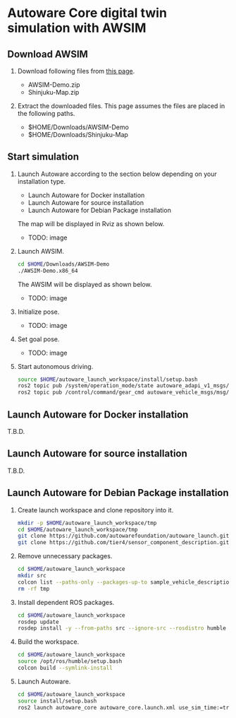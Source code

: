 # Autoware Core digital twin simulation with AWSIM

## Download AWSIM

1. Download following files from [this page](https://tier4.github.io/AWSIM/Downloads/).
   - AWSIM-Demo.zip
   - Shinjuku-Map.zip

2. Extract the downloaded files. This page assumes the files are placed in the following paths.
   - $HOME/Downloads/AWSIM-Demo
   - $HOME/Downloads/Shinjuku-Map

## Start simulation

1. Launch Autoware according to the section below depending on your installation type.
   - Launch Autoware for Docker installation
   - Launch Autoware for source installation
   - Launch Autoware for Debian Package installation

   The map will be displayed in Rviz as shown below.
   - TODO: image

2. Launch AWSIM.

   ```bash
   cd $HOME/Downloads/AWSIM-Demo
   ./AWSIM-Demo.x86_64
   ```

   The AWSIM will be displayed as shown below.
   - TODO: image

3. Initialize pose.
   - TODO: image

4. Set goal pose.
   - TODO: image

5. Start autonomous driving.

   ```bash
   source $HOME/autoware_launch_workspace/install/setup.bash
   ros2 topic pub /system/operation_mode/state autoware_adapi_v1_msgs/msg/OperationModeState "{mode: 2, is_autoware_control_enabled: true, is_autonomous_mode_available: true}" --once
   ros2 topic pub /control/command/gear_cmd autoware_vehicle_msgs/msg/GearCommand "command: 2" --once
   ```

## Launch Autoware for Docker installation

T.B.D.

## Launch Autoware for source installation

T.B.D.

## Launch Autoware for Debian Package installation

1. Create launch workspace and clone repository into it.

   ```bash
   mkdir -p $HOME/autoware_launch_workspace/tmp
   cd $HOME/autoware_launch_workspace/tmp
   git clone https://github.com/autowarefoundation/autoware_launch.git
   git clone https://github.com/tier4/sensor_component_description.git
   ```

2. Remove unnecessary packages.

   ```bash
   cd $HOME/autoware_launch_workspace
   mkdir src
   colcon list --paths-only --packages-up-to sample_vehicle_description awsim_sensor_kit_description | xargs -I{} mv {} src
   rm -rf tmp
   ```

3. Install dependent ROS packages.

   ```bash
   cd $HOME/autoware_launch_workspace
   rosdep update
   rosdep install -y --from-paths src --ignore-src --rosdistro humble
   ```

4. Build the workspace.

   ```bash
   cd $HOME/autoware_launch_workspace
   source /opt/ros/humble/setup.bash
   colcon build --symlink-install
   ```

5. Launch Autoware.

   ```bash
   cd $HOME/autoware_launch_workspace
   source install/setup.bash
   ros2 launch autoware_core autoware_core.launch.xml use_sim_time:=true map_path:=$HOME/Downloads/Shinjuku-Map/map vehicle_model:=sample_vehicle sensor_model:=awsim_sensor_kit
   ```
